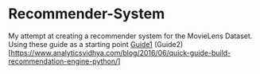 # Recommender-System
My attempt at creating a recommender system for the MovieLens Dataset.
Using these guide as a starting point [Guide1](https://acodeforthought.wordpress.com/2016/12/29/building-a-recommender-system-on-user-user-collaborative-filtering-movielens-dataset/)
(Guide2)[https://www.analyticsvidhya.com/blog/2016/06/quick-guide-build-recommendation-engine-python/]
